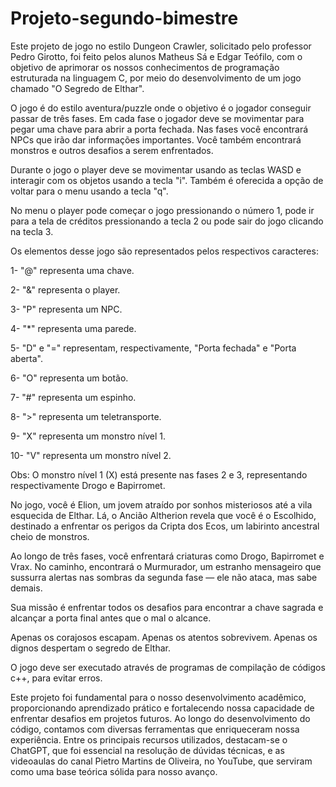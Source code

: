 # Projeto-segundo-bimestre

Este projeto de jogo no estilo Dungeon Crawler, solicitado pelo professor Pedro Girotto, foi feito pelos alunos Matheus Sá e Edgar Teófilo, com o objetivo de aprimorar os nossos conhecimentos de programação 
estruturada na linguagem C, por meio do desenvolvimento de um jogo chamado "O Segredo de Elthar".

O jogo é do estilo aventura/puzzle onde o objetivo é o jogador conseguir passar de três fases. Em cada fase o jogador deve se movimentar para pegar uma chave para abrir a porta fechada. Nas fases você encontrará 
NPCs que irão dar informações importantes. Você também encontrará monstros e outros desafios a serem enfrentados.

Durante o jogo o player deve se movimentar usando as teclas WASD e interagir com os objetos usando a tecla "i". Também é oferecida a opção de voltar para o menu usando a tecla "q".

No menu o player pode começar o jogo pressionando o número 1, pode ir para a tela de créditos pressionando a tecla 2 ou pode sair do jogo clicando na tecla 3.

Os elementos desse jogo são representados pelos respectivos caracteres:

1- "@" representa uma chave.

2- "&" representa o player.

3- "P" representa um NPC.

4- "*" representa uma parede.

5- "D" e "=" representam, respectivamente, "Porta fechada" e "Porta aberta".

6- "O" representa um botão.

7- "#" representa um espinho.

8- ">" representa um teletransporte.

9- "X" representa um monstro nível 1.

10- "V" representa um monstro nível 2.

Obs: O monstro nível 1 (X) está presente nas fases 2 e 3, representando respectivamente Drogo e Bapirromet.

No jogo, você é Elion, um jovem atraído por sonhos misteriosos até a vila esquecida de Elthar. Lá, o Ancião Altherion revela que você é o Escolhido, destinado a enfrentar os perigos da Cripta dos Ecos, um labirinto 
ancestral cheio de monstros.

Ao longo de três fases, você enfrentará criaturas como Drogo, Bapirromet e Vrax. No caminho, encontrará o Murmurador, um estranho mensageiro que sussurra alertas nas sombras da segunda fase — ele não ataca, mas sabe 
demais.

Sua missão é enfrentar todos os desafios para encontrar a chave sagrada e alcançar a porta final antes que o mal o alcance.

Apenas os corajosos escapam.
Apenas os atentos sobrevivem.
Apenas os dignos despertam o segredo de Elthar.

O jogo deve ser executado através de programas de compilação de códigos c++, para evitar erros.

Este projeto foi fundamental para o nosso desenvolvimento acadêmico, proporcionando aprendizado prático e fortalecendo nossa capacidade de enfrentar desafios em projetos futuros. Ao longo do desenvolvimento do 
código, contamos com diversas ferramentas que enriqueceram nossa experiência. Entre os principais recursos utilizados, destacam-se o ChatGPT, que foi essencial na resolução de dúvidas técnicas, e as videoaulas do 
canal Pietro Martins de Oliveira, no YouTube, que serviram como uma base teórica sólida para nosso avanço.
